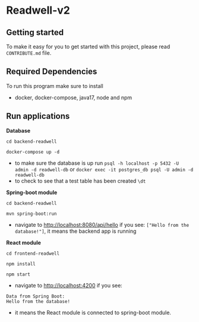 # Readwell-v2



## Getting started

To make it easy for you to get started with this project, please read `CONTRIBUTE.md` file.

## Required Dependencies

To run this program make sure to install
- docker, docker-compose, java17, node and npm

## Run applications

**Database**

```shell
cd backend-readwell
```
```shell
docker-compose up -d
```
- to make sure the database is up run `psql -h localhost -p 5432 -U admin -d readwell-db` or `docker exec -it postgres_db psql -U admin -d readwell-db
`
- to check to see that a test table has been created `\dt`

**Spring-boot module**

```shell
cd backend-readwell
```
```shell
mvn spring-boot:run
```
- navigate to [http://localhost:8080/api/hello](http://localhost:8080/api/hello)
if you see: `["Hello from the database!"]`, it means the backend app is running


**React module**

```shell
cd frontend-readwell
```
```shell
npm install
```
```shell
npm start
```
- navigate to [http://localhost:4200](http://localhost:4200)
  if you see:
```angular2html
Data from Spring Boot:
Hello from the database!
```
- it means the React module is connected to spring-boot module.